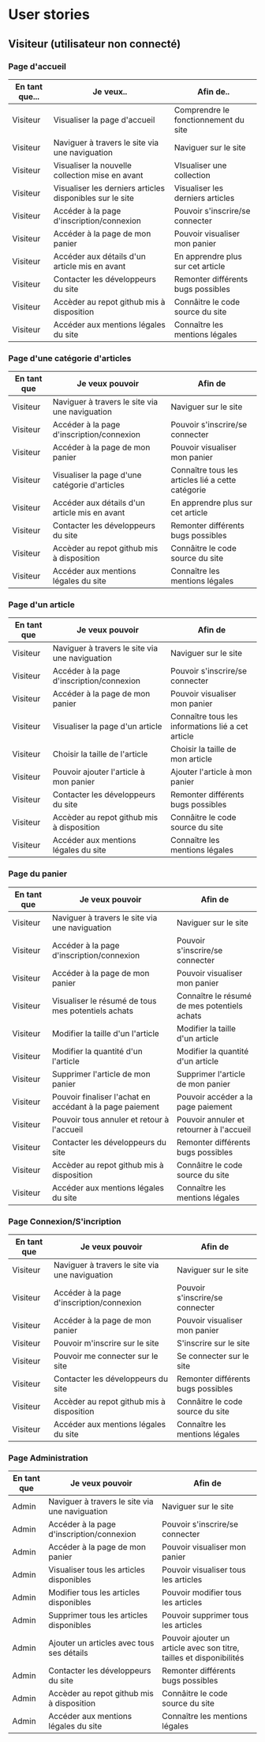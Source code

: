 # User stories

## Visiteur (utilisateur non connecté)

### Page d'accueil
|En tant que...|Je veux..|Afin de..|
|---|---|---|
|Visiteur|Visualiser la page d'accueil|Comprendre le fonctionnement du site|
|Visiteur|Naviguer à travers le site via une naviguation|Naviguer sur le site|
|Visiteur|Visualiser la nouvelle collection mise en avant|VIsualiser une collection|
|Visiteur|Visualiser les derniers articles disponibles sur le site|Visualiser les derniers articles|
|Visiteur|Accéder à la page d'inscription/connexion|Pouvoir s'inscrire/se connecter|
|Visiteur|Accéder à la page de mon panier|Pouvoir visualiser mon panier|
|Visiteur|Accéder aux détails d'un article mis en avant|En apprendre plus sur cet article|
|Visiteur|Contacter les développeurs du site|Remonter différents bugs possibles|
|Visiteur|Accèder au repot github mis à disposition|Connâitre le code source du site|
|Visiteur|Accéder aux mentions légales du site|Connaître les mentions légales|

### Page d'une catégorie d'articles
|En tant que|Je veux pouvoir|Afin de|
|---|---|---|
|Visiteur|Naviguer à travers le site via une naviguation|Naviguer sur le site|
|Visiteur|Accéder à la page d'inscription/connexion|Pouvoir s'inscrire/se connecter|
|Visiteur|Accéder à la page de mon panier|Pouvoir visualiser mon panier|
|Visiteur|Visualiser la page d'une catégorie d'articles|Connaître tous les articles lié a cette catégorie|
|Visiteur|Accéder aux détails d'un article mis en avant|En apprendre plus sur cet article|
|Visiteur|Contacter les développeurs du site|Remonter différents bugs possibles|
|Visiteur|Accèder au repot github mis à disposition|Connâitre le code source du site|
|Visiteur|Accéder aux mentions légales du site|Connaître les mentions légales|

### Page d'un article
|En tant que|Je veux pouvoir|Afin de|
|---|---|---|
|Visiteur|Naviguer à travers le site via une naviguation|Naviguer sur le site|
|Visiteur|Accéder à la page d'inscription/connexion|Pouvoir s'inscrire/se connecter|
|Visiteur|Accéder à la page de mon panier|Pouvoir visualiser mon panier|
|Visiteur|Visualiser la page d'un article|Connaître tous les informations lié a cet article|
|Visiteur|Choisir la taille de l'article|Choisir la taille de mon article|
|Visiteur|Pouvoir ajouter l'article à mon panier|Ajouter l'article à mon panier|
|Visiteur|Contacter les développeurs du site|Remonter différents bugs possibles|
|Visiteur|Accèder au repot github mis à disposition|Connâitre le code source du site|
|Visiteur|Accéder aux mentions légales du site|Connaître les mentions légales|

### Page du panier
|En tant que|Je veux pouvoir|Afin de|
|---|---|---|
|Visiteur|Naviguer à travers le site via une naviguation|Naviguer sur le site|
|Visiteur|Accéder à la page d'inscription/connexion|Pouvoir s'inscrire/se connecter|
|Visiteur|Accéder à la page de mon panier|Pouvoir visualiser mon panier|
|Visiteur|Visualiser le résumé de tous mes potentiels achats|Connaître le résumé de mes potentiels achats|
|Visiteur|Modifier la taille d'un l'article|Modifier la taille d'un article|
|Visiteur|Modifier la quantité d'un l'article|Modifier la quantité d'un article|
|Visiteur|Supprimer l'article de mon panier|Supprimer l'article de mon panier|
|Visiteur|Pouvoir finaliser l'achat en accédant à la page paiement|Pouvoir accéder a la page paiement|
|Visiteur|Pouvoir tous annuler et retour à l'accueil|Pouvoir annuler et retourner à l'accueil|
|Visiteur|Contacter les développeurs du site|Remonter différents bugs possibles|
|Visiteur|Accèder au repot github mis à disposition|Connâitre le code source du site|
|Visiteur|Accéder aux mentions légales du site|Connaître les mentions légales|

### Page Connexion/S'incription
|En tant que|Je veux pouvoir|Afin de|
|---|---|---|
|Visiteur|Naviguer à travers le site via une naviguation|Naviguer sur le site|
|Visiteur|Accéder à la page d'inscription/connexion|Pouvoir s'inscrire/se connecter|
|Visiteur|Accéder à la page de mon panier|Pouvoir visualiser mon panier|
|Visiteur|Pouvoir m'inscrire sur le site|S'inscrire sur le site|
|Visiteur|Pouvoir me connecter sur le site|Se connecter sur le site|
|Visiteur|Contacter les développeurs du site|Remonter différents bugs possibles|
|Visiteur|Accèder au repot github mis à disposition|Connâitre le code source du site|
|Visiteur|Accéder aux mentions légales du site|Connaître les mentions légales|

### Page Administration
|En tant que|Je veux pouvoir|Afin de|
|---|---|---|
|Admin|Naviguer à travers le site via une naviguation|Naviguer sur le site|
|Admin|Accéder à la page d'inscription/connexion|Pouvoir s'inscrire/se connecter|
|Admin|Accéder à la page de mon panier|Pouvoir visualiser mon panier|
|Admin|Visualiser tous les articles disponibles|Pouvoir visualiser tous les articles|
|Admin|Modifier tous les articles disponibles|Pouvoir modifier tous les articles|
|Admin|Supprimer tous les articles disponibles|Pouvoir supprimer tous les articles|
|Admin|Ajouter un articles avec tous ses détails|Pouvoir ajouter un article avec son titre, tailles et disponibilités|
|Admin|Contacter les développeurs du site|Remonter différents bugs possibles|
|Admin|Accèder au repot github mis à disposition|Connâitre le code source du site|
|Admin|Accéder aux mentions légales du site|Connaître les mentions légales|
